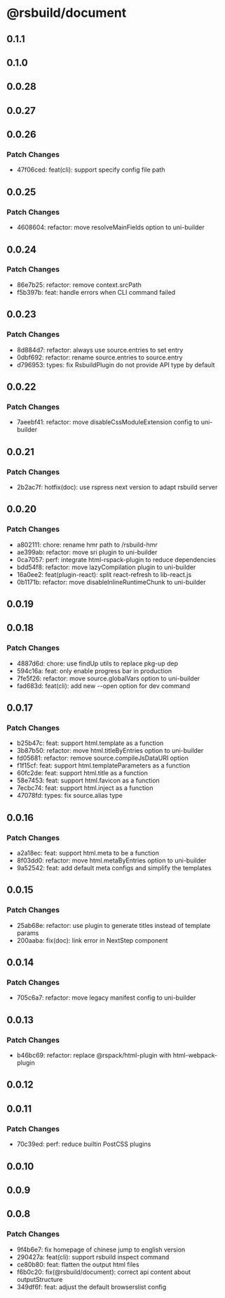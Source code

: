 # @rsbuild/document

## 0.1.1

## 0.1.0

## 0.0.28

## 0.0.27

## 0.0.26

### Patch Changes

- 47f06ced: feat(cli): support specify config file path

## 0.0.25

### Patch Changes

- 4608604: refactor: move resolveMainFields option to uni-builder

## 0.0.24

### Patch Changes

- 86e7b25: refactor: remove context.srcPath
- f5b397b: feat: handle errors when CLI command failed

## 0.0.23

### Patch Changes

- 8d884d7: refactor: always use source.entries to set entry
- 0dbf692: refactor: rename source.entries to source.entry
- d796953: types: fix RsbuildPlugin do not provide API type by default

## 0.0.22

### Patch Changes

- 7aeebf41: refactor: move disableCssModuleExtension config to uni-builder

## 0.0.21

### Patch Changes

- 2b2ac7f: hotfix(doc): use rspress next version to adapt rsbuild server

## 0.0.20

### Patch Changes

- a802111: chore: rename hmr path to /rsbuild-hmr
- ae399ab: refactor: move sri plugin to uni-builder
- 0ca7057: perf: integrate html-rspack-plugin to reduce dependencies
- bdd54f8: refactor: move lazyCompilation plugin to uni-builder
- 16a0ee2: feat(plugin-react): split react-refresh to lib-react.js
- 0b1171b: refactor: move disableInlineRuntimeChunk to uni-builder

## 0.0.19

## 0.0.18

### Patch Changes

- 4887d6d: chore: use findUp utils to replace pkg-up dep
- 594c16a: feat: only enable progress bar in production
- 7fe5f26: refactor: move source.globalVars option to uni-builder
- fad683d: feat(cli): add new --open option for dev command

## 0.0.17

### Patch Changes

- b25b47c: feat: support html.template as a function
- 3b87b50: refactor: move html.titleByEntries option to uni-builder
- fd05681: refactor: remove source.compileJsDataURI option
- f1f15cf: feat: support html.templateParameters as a function
- 60fc2de: feat: support html.title as a function
- 58e7453: feat: support html.favicon as a function
- 7ecbc74: feat: support html.inject as a function
- 47078fd: types: fix source.alias type

## 0.0.16

### Patch Changes

- a2a18ec: feat: support html.meta to be a function
- 8f03dd0: refactor: move html.metaByEntries option to uni-builder
- 9a52542: feat: add default meta configs and simplify the templates

## 0.0.15

### Patch Changes

- 25ab68e: refactor: use plugin to generate titles instead of template params
- 200aaba: fix(doc): link error in NextStep component

## 0.0.14

### Patch Changes

- 705c6a7: refactor: move legacy manifest config to uni-builder

## 0.0.13

### Patch Changes

- b46bc69: refactor: replace @rspack/html-plugin with html-webpack-plugin

## 0.0.12

## 0.0.11

### Patch Changes

- 70c39ed: perf: reduce builtin PostCSS plugins

## 0.0.10

## 0.0.9

## 0.0.8

### Patch Changes

- 9f4b6e7: fix homepage of chinese jump to english version
- 290427a: feat(cli): support rsbuild inspect command
- ce80b80: feat: flatten the output html files
- f6b0c20: fix(@rsbuild/document): correct api content about outputStructure
- 349df6f: feat: adjust the default browserslist config
